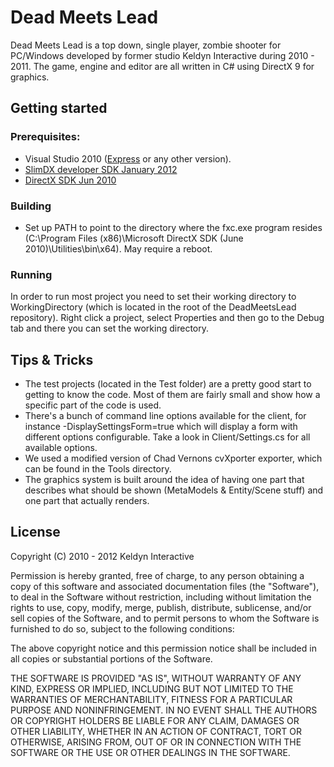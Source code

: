 Dead Meets Lead
===============
Dead Meets Lead is a top down, single player, zombie shooter for PC/Windows developed by former studio Keldyn Interactive during 2010 - 2011. The game, engine and editor are all written in C# using DirectX 9 for graphics.

Getting started
---------------

### Prerequisites:
* Visual Studio 2010 ([Express](http://www.microsoft.com/visualstudio/en-us/products/2010-editions/express) or any other version).
* [SlimDX developer SDK January 2012](http://slimdx.org/download.php)
* [DirectX SDK Jun 2010](http://www.microsoft.com/en-us/download/details.aspx?id=6812)

### Building
* Set up PATH to point to the directory where the fxc.exe program resides (C:\Program Files (x86)\Microsoft DirectX SDK (June 2010)\Utilities\bin\x64). May require a reboot.

### Running
In order to run most project you need to set their working directory to WorkingDirectory (which is located in the root of the DeadMeetsLead repository). Right click a project, select Properties and then go to the Debug tab and there you can set the working directory.

Tips & Tricks
-------------
* The test projects (located in the Test folder) are a pretty good start to getting to know the code. Most of them are fairly small and show how a specific part of the code is used.
* There's a bunch of command line options available for the client, for instance -DisplaySettingsForm=true which will display a form with different options configurable. Take a look in Client/Settings.cs for all available options.
* We used a modified version of Chad Vernons cvXporter exporter, which can be found in the Tools directory.
* The graphics system is built around the idea of having one part that describes what should be shown (MetaModels & Entity/Scene stuff) and one part that actually renders.

License
-------
Copyright (C) 2010 - 2012 Keldyn Interactive

Permission is hereby granted, free of charge, to any person obtaining a copy of this software and associated documentation files (the "Software"), to deal in the Software without restriction, including without limitation the rights to use, copy, modify, merge, publish, distribute, sublicense, and/or sell copies of the Software, and to permit persons to whom the Software is furnished to do so, subject to the following conditions:

The above copyright notice and this permission notice shall be included in all copies or substantial portions of the Software.

THE SOFTWARE IS PROVIDED "AS IS", WITHOUT WARRANTY OF ANY KIND, EXPRESS OR IMPLIED, INCLUDING BUT NOT LIMITED TO THE WARRANTIES OF MERCHANTABILITY, FITNESS FOR A PARTICULAR PURPOSE AND NONINFRINGEMENT. IN NO EVENT SHALL THE AUTHORS OR COPYRIGHT HOLDERS BE LIABLE FOR ANY CLAIM, DAMAGES OR OTHER LIABILITY, WHETHER IN AN ACTION OF CONTRACT, TORT OR OTHERWISE, ARISING FROM, OUT OF OR IN CONNECTION WITH THE SOFTWARE OR THE USE OR OTHER DEALINGS IN THE SOFTWARE.